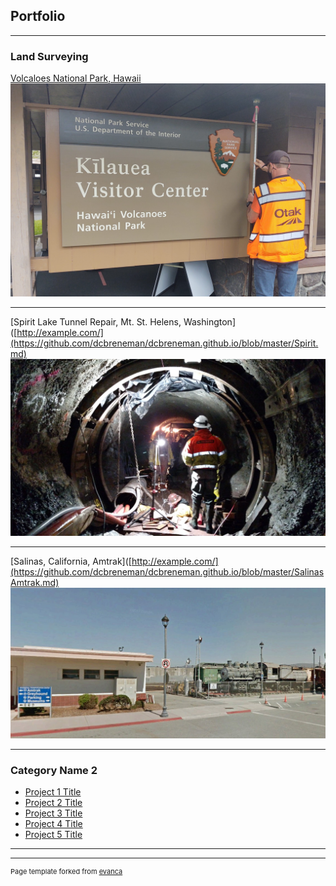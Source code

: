 ## Portfolio

---

### Land Surveying 

[Volcaloes National Park, Hawaii](https://github.com/dcbreneman/dcbreneman.github.io/blob/master/Havo2.md)
<img src="images/havo2.jpg?raw=true"/>

---

[Spirit Lake Tunnel Repair, Mt. St. Helens, Washington]([http://example.com/](https://github.com/dcbreneman/dcbreneman.github.io/blob/master/Spirit.md)
<img src="images/Spirit-Lake-Tunnel-Survey_2.jpg?raw=true"/>

---

[Salinas, California, Amtrak]([http://example.com/](https://github.com/dcbreneman/dcbreneman.github.io/blob/master/SalinasAmtrak.md)
<img src="images/AmtrakSalinas.jpg?raw=true"/>

---

### Category Name 2

- [Project 1 Title](http://example.com/)
- [Project 2 Title](http://example.com/)
- [Project 3 Title](http://example.com/)
- [Project 4 Title](http://example.com/)
- [Project 5 Title](http://example.com/)

---




---
<p style="font-size:11px">Page template forked from <a href="https://github.com/evanca/quick-portfolio">evanca</a></p>
<!-- Remove above link if you don't want to attibute -->
